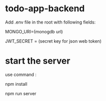 # todo-app-backend
Add .env file in the root with following fields:

MONGO_URI=(monogdb url)

JWT_SECRET = (secret key for json web token)


# start the server

use command : 


npm install

npm run server

